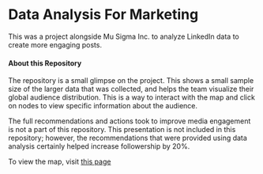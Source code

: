# Data Analysis For Marketing
This was a project alongside Mu Sigma Inc. to analyze LinkedIn data to create more engaging posts.

#### About this Repository
The repository is a small glimpse on the project. This shows a small sample size of the larger data that was collected, and helps the team visualize their
global audience distribution.  This is a way to interact with the map and click on nodes to view specific information about the audience.

The full recommendations and actions took to improve media engagement is not a part of this repository. This presentation is not included in this repository; however, the recommendations that were provided using data analysis certainly helped increase followership by 20%.

To view the map, visit [this page](https://phiruby.github.io/)
